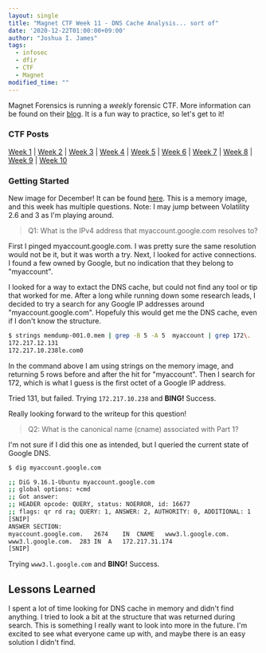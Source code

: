 ```yaml
---
layout: single
title: "Magnet CTF Week 11 - DNS Cache Analysis... sort of"
date: '2020-12-22T01:00:00+09:00'
author: "Joshua I. James"
tags:
  - infosec
  - dfir
  - CTF
  - Magnet
modified_time: ""
---
```


Magnet Forensics is running a *weekly* forensic CTF. More information can be found on their [blog](https://www.magnetforensics.com/blog/magnet-weekly-ctf-challenge/). It is a fun way to practice, so let's get to it!

### CTF Posts

[Week 1](https://dfir.science/2020/10/Magnet-CTF-Week-1-Timestamps-of-doom.html) | [Week 2](https://dfir.science/2020/10/Magnet-CTF-Week-2-URLs-in-Pictures-in-Pictures.html) | [Week 3](https://dfir.science/2020/10/Magnet-CTF-Week-3-Failed-connections.html) | [Week 4](https://dfir.science/2020/11/Magnet-CTF-Week-4-GUIDSWAP-and-drop.html) | [Week 5](https://dfir.science/2020/11/Magnet-CTF-Week-5-HDFS.html) | [Week 6](https://dfir.science/2020/11/Magnet-CTF-Week-6-Riddle-ELF.html) | [Week 7](https://dfir.science/2020/11/Magnet-CTF-Week-7-Hadoop-Nodes.html) | [Week 8](https://dfir.science/2020/12/Magnet-CTF-Week-8-Persistence-in-plain-sight.html) | [Week 9](https://dfir.science/2020/12/Magnet-CTF-Week-9-digging-through-memory.html) | [Week 10](https://dfir.science/2020/12/Magnet-CTF-Week-10-network-analysis-in-RAM.html)

### Getting Started

New image for December! It can be found [here](https://drive.google.com/drive/folders/10fYCrNI46FT9l3LaJ9dj5gLxjlLtdnPo?usp=sharing). This is a memory image, and this week has multiple questions. Note: I may jump between Volatility 2.6 and 3 as I'm playing around.

> Q1: What is the IPv4 address that myaccount.google.com resolves to?

First I pinged myaccount.google.com. I was pretty sure the same resolution would not be it, but it was worth a try. Next, I looked for active connections. I found a few owned by Google, but no indication that they belong to "myaccount".

I looked for a way to extact the DNS cache, but could not find any tool or tip that worked for me. After a long while running down some research leads, I decided to try a search for any Google IP addresses around "myaccount.google.com". Hopefuly this would get me the DNS cache, even if I don't know the structure.

```bash
$ strings memdump-001.0.mem | grep -B 5 -A 5  myaccount | grep 172\.
172.217.12.131
172.217.10.238le.com0
```

In the command above I am using strings on the memory image, and returning 5 rows before and after the hit for "myaccount". Then I search for 172, which is what I guess is the first octet of a Google IP address.

Tried 131, but failed. Trying ```172.217.10.238``` and **BING!** Success.

Really looking forward to the writeup for this question!

> Q2: What is the canonical name (cname) associated with Part 1?

I'm not sure if I did this one as intended, but I queried the current state of Google DNS.

```bash
$ dig myaccount.google.com

;; DiG 9.16.1-Ubuntu myaccount.google.com
;; global options: +cmd
;; Got answer:
;; HEADER opcode: QUERY, status: NOERROR, id: 16677
;; flags: qr rd ra; QUERY: 1, ANSWER: 2, AUTHORITY: 0, ADDITIONAL: 1
[SNIP]
ANSWER SECTION:
myaccount.google.com.	2674	IN	CNAME	www3.l.google.com.
www3.l.google.com.	283	IN	A	172.217.31.174
[SNIP]
```

Trying ```www3.l.google.com``` and **BING!** Success.

## Lessons Learned

I spent a lot of time looking for DNS cache in memory and didn't find anything. I tried to look a bit at the structure that was returned during search. This is something I really want to look into more in the future. I'm excited to see what everyone came up with, and maybe there is an easy solution I didn't find.